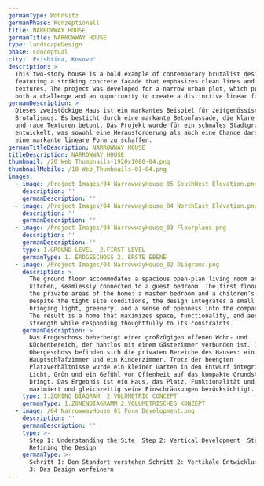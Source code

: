 ```yaml
---
germanType: Wohnsitz
germanPhase: Konzeptionell
title: NARROWWAY HOUSE
germanTitle: NARROWWAY HOUSE
type: landscapeDesign
phase: Conceptual
city: 'Prishtina, Kosovo'
description: >
  This two-story house is a bold example of contemporary brutalist design,
  featuring a striking concrete façade that emphasizes clean lines and raw
  textures. The project was developed for a narrow urban plot, which presented
  both a challenge and an opportunity to create a distinctive linear form.
germanDescription: >
  Dieses zweistöckige Haus ist ein markantes Beispiel für zeitgenössischen
  Brutalismus. Es besticht durch eine markante Betonfassade, die klare Linien
  und raue Texturen betont. Das Projekt wurde für ein schmales Stadtgrundstück
  entwickelt, was sowohl eine Herausforderung als auch eine Chance darstellte,
  eine markante lineare Form zu schaffen.
germanTitleDescription: NARROWWAY HOUSE
titleDescription: NARROWWAY HOUSE
thumbnail: /20 Web_Thumbnails-1920x1080-04.png
thumbnailMobile: /10 Web_Thumbnails-01-04.png
images:
  - image: /Project Images/04 NarrowwayHouse_05 SouthWest Elevation.png
    description: ''
    germanDescription: ''
  - image: /Project Images/04 NarrowwayHouse_04 NorthEast Elevation.png
    description: ''
    germanDescription: ''
  - image: /Project Images/04 NarrowwayHouse_03 Floorplans.png
    description: ''
    germanDescription: ''
    type: 1.GROUND LEVEL  2.FIRST LEVEL
    germanType: 1. ERDGESCHOSS 2. ERSTE EBENE
  - image: /Project Images/04 NarrowwayHouse_02 Diagrams.png
    description: >
      The ground floor accommodates a spacious open-plan living room and
      kitchen, seamlessly connected to a guest bedroom. The first floor includes
      the private areas of the home: a master bedroom and a children’s room.
      Despite the tight site conditions, the design integrates a small garden,
      bringing light, greenery, and a sense of openness into the compact plot.
      The result is a home that maximizes space, functionality, and aesthetic
      strength while responding thoughtfully to its constraints.
    germanDescription: >
      Das Erdgeschoss beherbergt einen großzügigen offenen Wohn- und
      Küchenbereich, der nahtlos mit einem Gästezimmer verbunden ist. Im
      Obergeschoss befinden sich die privaten Bereiche des Hauses: ein
      Hauptschlafzimmer und ein Kinderzimmer. Trotz der beengten
      Platzverhältnisse wurde ein kleiner Garten in den Entwurf integriert, der
      Licht, Grün und ein Gefühl von Offenheit auf das kompakte Grundstück
      bringt. Das Ergebnis ist ein Haus, das Platz, Funktionalität und Ästhetik
      maximiert und gleichzeitig seine Einschränkungen berücksichtigt.
    type: 1.ZONING DIAGRAM  2.VOLUMETRIC CONCEPT
    germanType: 1.ZONENDIAGRAMM 2.VOLUMETRISCHES KONZEPT
  - image: /04 NarrowwayHouse_01 Form Development.png
    description: ''
    germanDescription: ''
    type: >-
      Step 1: Understanding the Site  Step 2: Vertical Development  Step 3:
      Refining the Design
    germanType: >-
      Schritt 1: Den Standort verstehen Schritt 2: Vertikale Entwicklung Schritt
      3: Das Design verfeinern
---
```



